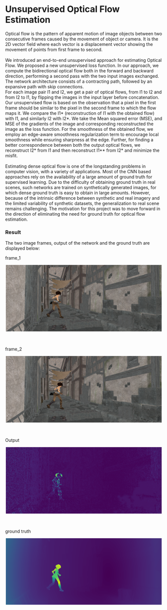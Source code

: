 # Unsupervised Optical Flow Estimation

Optical flow is the pattern of apparent motion of image objects between two consecutive frames caused by the movement of object or camera. It is the 2D vector field where each vector is a displacement vector showing the movement of points from first frame to second.
</br></br>
We introduced an end-to-end unsupervised approach for estimating Optical Flow. 
We proposed a new unsupervised loss function. 
In our approach, we compute the bidirectional optical flow both in the forward and backward direction, performing a second pass with the two input images exchanged. 
The network architecture consists of a contracting path, followed by an expansive path with skip connections.
</br>
For each image pair I1 and I2, we get a pair of optical flows, from I1 to I2 and from I2 to I1, by flipping the images in the input layer before concatenation. 
Our unsupervised flow is based on the observation that a pixel in the first frame should be similar to the pixel in the second frame to which the flow maps it. 
We compare the I1* (reconstruction of I1 with the obtained flow) with I1, and similarly I2 with I2*. 
We take the Mean squared error (MSE), and MSE of the gradients of the image and corresponding reconstructed the image as the loss function. 
For the smoothness of the obtained flow, we employ an edge-aware smoothness regularization term to encourage local smoothness while ensuring sharpness at the edge. 
Further, for finding a better correspondence between both the output optical flows, we reconstruct I2* from I1 and then reconstruct I1** from I2* and minimize the misfit.
</br></br>
Estimating dense optical flow is one of the longstanding problems in computer vision, with a variety of applications.
Most of the CNN based approaches rely on the availability of a large amount of ground truth for supervised learning.
Due to the difficulty of obtaining ground truth in real scenes, such networks are trained on synthetically generated images, for which dense ground truth is easy to obtain in large amounts. 
However, because of the intrinsic difference between synthetic and real imagery and the limited variability of synthetic datasets, the generalization to real scene remains challenging.
The motivation for this project was to move forward in the direction of eliminating the need for ground truth for optical flow estimation.
</br>

### Result
The two image frames, output of the network and the ground truth are displayed below:
</br>

frame_1
<p align="center">
  <img src="images/testX1.png" width=500>
</p>
</br>

frame_2
<p align="center">
  <img src="images/testX2.png" width=500>
</p>
</br>

Output
<p align="center">
  <img src="images/testy.png" width=500>
</p>
</br>

ground truth
<p align="center">
  <img src="images/ground_truth.png" width=500>
</p>
</br>


